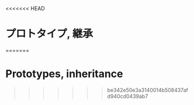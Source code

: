 <<<<<<< HEAD
# プロトタイプ, 継承
=======
# Prototypes, inheritance
>>>>>>> be342e50e3a3140014b508437afd940cd0439ab7
